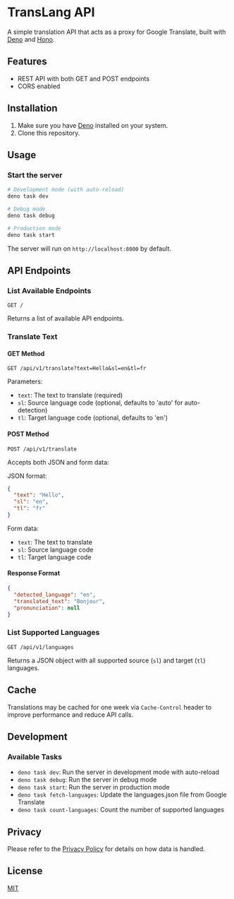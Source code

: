 # TransLang API

A simple translation API that acts as a proxy for Google Translate, built with [Deno](https://deno.land/) and [Hono](https://hono.dev/).

## Features

- REST API with both GET and POST endpoints
- CORS enabled

## Installation

1. Make sure you have [Deno](https://deno.land/) installed on your system.
2. Clone this repository.

## Usage

### Start the server

```bash
# Development mode (with auto-reload)
deno task dev

# Debug mode
deno task debug

# Production mode
deno task start
```

The server will run on `http://localhost:8000` by default.

## API Endpoints

### List Available Endpoints

```
GET /
```

Returns a list of available API endpoints.

### Translate Text

#### GET Method

```
GET /api/v1/translate?text=Hello&sl=en&tl=fr
```

Parameters:
- `text`: The text to translate (required)
- `sl`: Source language code (optional, defaults to 'auto' for auto-detection)
- `tl`: Target language code (optional, defaults to 'en')

#### POST Method

```
POST /api/v1/translate
```

Accepts both JSON and form data:

JSON format:
```json
{
  "text": "Hello",
  "sl": "en",
  "tl": "fr"
}
```

Form data:
- `text`: The text to translate
- `sl`: Source language code
- `tl`: Target language code

#### Response Format

```json
{
  "detected_language": "en",
  "translated_text": "Bonjour",
  "pronunciation": null
}
```

### List Supported Languages

```
GET /api/v1/languages
```

Returns a JSON object with all supported source (`sl`) and target (`tl`) languages.

## Cache

Translations may be cached for one week via `Cache-Control` header to improve performance and reduce API calls.

## Development

### Available Tasks

- `deno task dev`: Run the server in development mode with auto-reload
- `deno task debug`: Run the server in debug mode
- `deno task start`: Run the server in production mode
- `deno task fetch-languages`: Update the languages.json file from Google Translate
- `deno task count-languages`: Count the number of supported languages

## Privacy

Please refer to the [Privacy Policy](PRIVACY.md) for details on how data is handled.

## License

[MIT](https://cheeaun.mit-license.org/)
